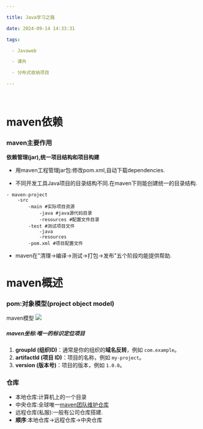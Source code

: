 ```yaml
---

title: Java学习之路

date: 2024-09-14 14:33:31

tags:

  - Javaweb

  - 课外

  - 分布式收纳项目

---
```


 <!-- more -->

# maven依赖

### maven主要作用

**依赖管理(jar),统一项目结构和项目构建**
- 用maven工程管理jar包:修改pom.xml,自动下载dependencies.

- 不同开发工具Java项目的目录结构不同.在maven下则能创建统一的目录结构.
```
- maven-project
	-src
		-main #实际项目资源
			-java #java源代码目录
			-resources #配置文件目录
		-test #测试项目文件
			-java
			-resources
		-pom.xml #项目配置文件
```

- maven在"清理->编译->测试->打包->发布"五个阶段均能提供帮助.

# maven概述

### pom:对象模型(project object model)

maven模型
![](https://pic.imgdb.cn/item/66e55bc6d9c307b7e9eff138.png)
##### maven坐标:唯一的标识定位项目
1. **groupId (组织ID)**：通常是你的组织的**域名反转**，例如 `com.example`。
2. **artifactId (项目 ID)**：项目的名称，例如 `my-project`。
3. **version (版本号)**：项目的版本，例如 `1.0.0`。

### 仓库
- 本地仓库:计算机上的一个目录
- 中央仓库:全球唯一[maven团队维护仓库](repo1.maven.org)
- 远程仓库(私服):一般有公司仓库搭建.
- **顺序**:本地仓库->远程仓库->中央仓库
